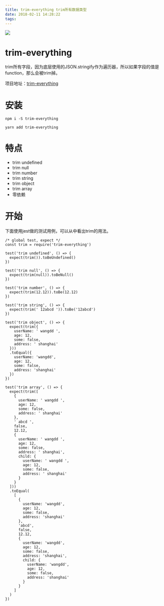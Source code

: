 ```yaml
---
title: trim-everything trim所有数据类型
date: 2018-02-11 14:28:22
tags:
---
```


![](/images/20180211142905_ruma02_Screenshot.jpeg)

# trim-everything
trim所有字段，因为底层使用的JSON.stringify作为遍历器，所以如果字段的值是function，那么会被trim掉。

项目地址：[trim-everything](https://github.com/wangduanduan/trim-everything)

# 安装
```
npm i -S trim-everything

yarn add trim-everything
```

# 特点
- trim undefined
- trim null
- trim number
- trim string
- trim object
- trim array
- 零依赖

# 开始

下面使用jest做的测试用例，可以从中看出trim的用法。

```
/* global test, expect */
const trim = require('trim-everything')

test('trim undefined', () => {
  expect(trim()).toBeUndefined()
})

test('trim null', () => {
  expect(trim(null)).toBeNull()
})

test('trim number', () => {
  expect(trim(12.12)).toBe(12.12)
})

test('trim string', () => {
  expect(trim(' 12abcd ')).toBe('12abcd')
})

test('trim object', () => {
  expect(trim({
    userName: ' wangdd ',
    age: 12,
    some: false,
    address: ' shanghai'
  }))
  .toEqual({
    userName: 'wangdd',
    age: 12,
    some: false,
    address: 'shanghai'
  })
})

test('trim array', () => {
  expect(trim([
    {
      userName: ' wangdd ',
      age: 12,
      some: false,
      address: ' shanghai'
    },
    ' abcd ',
    false,
    12.12,
    {
      userName: ' wangdd ',
      age: 12,
      some: false,
      address: ' shanghai',
      child: {
        userName: ' wangdd ',
        age: 12,
        some: false,
        address: ' shanghai'
      }
    }
  ]))
  .toEqual(
    [
      {
        userName: 'wangdd',
        age: 12,
        some: false,
        address: 'shanghai'
      },
      'abcd',
      false,
      12.12,
      {
        userName: 'wangdd',
        age: 12,
        some: false,
        address: 'shanghai',
        child: {
          userName: 'wangdd',
          age: 12,
          some: false,
          address: 'shanghai'
        }
      }
    ]
  )
})

```


  [1]: /img/bV2aMf